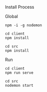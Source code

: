 Install Process

Global
```
npm -i -g nodemon
```
```
cd client
npm install
```
```
cd src
npm install
```

Run

```
cd client
npm run serve
```

```
cd src
nodemon start
```
